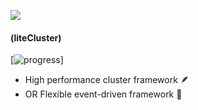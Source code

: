 ![](https://raw.githubusercontent.com/honeweimimeng/liteCluster/master/icons/atogmer.jpg)
#### (liteCluster)
[![progress](https://raw.githubusercontent.com/honeweimimeng/liteCluster/master/icons/progress-25%-yellow.svg)]
- High performance cluster framework 🪶
- OR Flexible event-driven framework 👣
